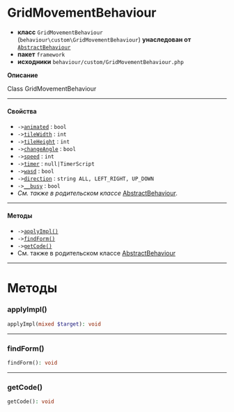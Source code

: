 # GridMovementBehaviour

- **класс** `GridMovementBehaviour` (`behaviour\custom\GridMovementBehaviour`) **унаследован от** [`AbstractBehaviour`](https://github.com/jphp-compiler/develnext/blob/master/dn-app-framework/api-docs/classes/php/gui/framework/behaviour/custom/AbstractBehaviour.ru.md)
- **пакет** `framework`
- **исходники** `behaviour/custom/GridMovementBehaviour.php`

**Описание**

Class GridMovementBehaviour

---

#### Свойства

- `->`[`animated`](#prop-animated) : `bool`
- `->`[`tileWidth`](#prop-tilewidth) : `int`
- `->`[`tileHeight`](#prop-tileheight) : `int`
- `->`[`changeAngle`](#prop-changeangle) : `bool`
- `->`[`speed`](#prop-speed) : `int`
- `->`[`timer`](#prop-timer) : `null|TimerScript`
- `->`[`wasd`](#prop-wasd) : `bool`
- `->`[`direction`](#prop-direction) : `string ALL, LEFT_RIGHT, UP_DOWN`
- `->`[`__busy`](#prop-__busy) : `bool`
- *См. также в родительском классе* [AbstractBehaviour](https://github.com/jphp-compiler/develnext/blob/master/dn-app-framework/api-docs/classes/php/gui/framework/behaviour/custom/AbstractBehaviour.ru.md).

---

#### Методы

- `->`[`applyImpl()`](#method-applyimpl)
- `->`[`findForm()`](#method-findform)
- `->`[`getCode()`](#method-getcode)
- См. также в родительском классе [AbstractBehaviour](https://github.com/jphp-compiler/develnext/blob/master/dn-app-framework/api-docs/classes/php/gui/framework/behaviour/custom/AbstractBehaviour.ru.md)

---
# Методы

<a name="method-applyimpl"></a>

### applyImpl()
```php
applyImpl(mixed $target): void
```

---

<a name="method-findform"></a>

### findForm()
```php
findForm(): void
```

---

<a name="method-getcode"></a>

### getCode()
```php
getCode(): void
```